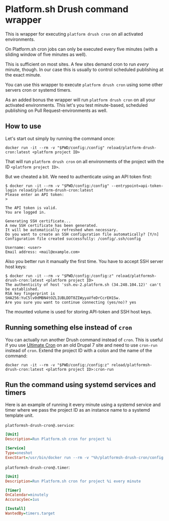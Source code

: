 # Platform.sh Drush command wrapper

This is wrapper for executing `platform drush cron` on all activated
environments.

On Platform.sh cron jobs can only be executed every five minutes (with
a sliding window of five minutes as well).

This is sufficient on most sites. A few sites demand cron to run
_every_ minute, though. In our case this is usually to control
scheduled publishing at the exact minute.

You can use this wrapper to execute `platform drush cron` using some
other servers cron or systemd timers.

As an added bonus the wrapper will run `platform drush cron` on all
your activated environments. This let's you test minute-based,
scheduled publishing on Pull Request-environments as well.

## How to use

Let's start out simply by running the command once:

```console
docker run -it --rm -v "$PWD/config:/config" reload/platform-drush-cron:latest <platform project ID>
```

That will run `platform drush cron` on all environments of the project
with the ID `<platform project ID>`.

But we cheated a bit. We need to authenticate using an API token
first:

```console
$ docker run -it --rm -v "$PWD/config:/config" --entrypoint=api-token-login reload/platform-drush-cron:latest
Please enter an API token:
>

The API token is valid.
You are logged in.

Generating SSH certificate...
A new SSH certificate has been generated.
It will be automatically refreshed when necessary.
Do you want to create an SSH configuration file automatically? [Y/n]
Configuration file created successfully: /config/.ssh/config

Username: <user>
Email address: <mail@example.com>
```

Also you better run it manually the first time. You have to accept SSH
server host keys:

```console
$ docker run -it --rm -v "$PWD/config:/config:z" reload/platformsh-drush-cron:latest <platform project ID>
The authenticity of host 'ssh.eu-2.platform.sh (34.248.104.12)' can't be established.
RSA key fingerprint is SHA256:YuC5lv0dMBN4tOZLIUBLDDT0ZIWyyaVfeDrCcrEH1Sw.
Are you sure you want to continue connecting (yes/no)? yes
```

The mounted volume is used for storing API-token and SSH host keys.

## Running something else instead of `cron`

You can actually run another Drush command instead of `cron`. This is
useful if you use [Ultimate
Cron](https://www.drupal.org/project/ultimate_cron) on an old Drupal 7
site and need to use `cron-run` instead of `cron`. Extend the project
ID with a colon and the name of the command:

```console
docker run -it --rm -v "$PWD/config:/config:z" reload/platformsh-drush-cron:latest <platform project ID>:cron-run
```

## Run the command using systemd services and timers

Here is an example of running it every minute using a systemd service
and timer where we pass the project ID as an instance name to a
systemd template unit.

`platformsh-drush-cron@.service`:

```ini
[Unit]
Description=Run Platform.sh cron for project %i

[Service]
Type=oneshot
ExecStart=/usr/bin/docker run --rm -v "%h/platformsh-drush-cron/config:/config:z" reload/platformsh-drush-cron:latest %i
```

`platformsh-drush-cron@.timer`:

```ini
[Unit]
Description=Run Platform.sh cron for project %i every minute

[Timer]
OnCalendar=minutely
AccuracySec=1us

[Install]
WantedBy=timers.target
```
